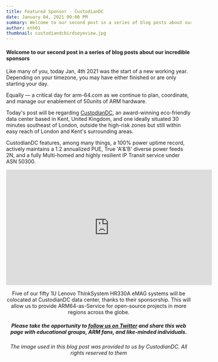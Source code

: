 ```yaml
---
title: Featured Sponsor - CustodianDC
date: January 04, 2021 09:00 PM
summary: Welcome to our second post in a series of blog posts about our incredible sponsors
author: eth01
thumbnail: custodiandcbirdseyeview.jpg
---
```


#### Welcome to our second post in a series of blog posts about our incredible sponsors

Like many of you, today Jan, 4th 2021 was the start of a new working year. Depending on your timezone, you may have either finished or are only starting your day.

Equally — a critical day for arm-64.com as we continue to plan, coordinate, and manage our enablement of 50units of ARM hardware.

Today's post will be regarding [CustodianDC](https://arm-64.com/sponsors), an award-winning eco-friendly data center based in Kent, United Kingdom, and one ideally situated 30 minutes southeast of London, outside the high-risk zones but still within easy reach of London and Kent's surrounding areas.

CustodianDC features, among many things, a 100% power uptime record, actively maintains a 1.2 annualized PUE, True 'A'&'B' diverse power feeds 2N, and a fully Multi-homed and highly resilient IP Transit service under ASN 50300.
  
<center><iframe width="560" height="315" src="https://www.youtube.com/embed/O-kP48-ckeI" frameborder="0" allow="accelerometer; autoplay; clipboard-write; encrypted-media; gyroscope; picture-in-picture" allowfullscreen></iframe><center>

Five of our fifty 1U Lenovo ThinkSystem HR330A eMAG systems will be colocated at CustodianDC data center, thanks to their sponsorship. This will allow us to provide ARM64-as-Service for open-source projects in more regions across the globe.


##### Please take the opportunity to [follow us on Twitter](https://twitter.com/fosshostorg) and share this web page with educational groups, ARM fans, and like-minded individuals.

###### _The image used in this blog post was provided to us by CustodianDC. All rights reserved to them_
